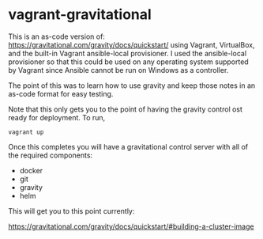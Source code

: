 # vagrant-gravitational

This is an as-code version of: https://gravitational.com/gravity/docs/quickstart/ using Vagrant, VirtualBox,
and the built-in Vagrant ansible-local provisioner.  I used the ansible-local provisioner so that this could be used
on any operating system supported by Vagrant since Ansible cannot be run on Windows as a controller.

The point of this was to learn how to use gravity and keep those notes in an as-code format for easy testing.

Note that this only gets you to the point of having the gravity control ost ready for deployment.  To run,

`vagrant up`

Once this completes you will have a gravitational control server with all of the required components:

* docker
* git
* gravity
* helm

This will get you to this point currently:

https://gravitational.com/gravity/docs/quickstart/#building-a-cluster-image